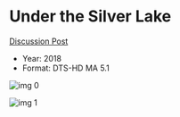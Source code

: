 # Under the Silver Lake

[Discussion Post](https://www.avsforum.com/threads/bass-eq-for-filtered-movies.2995212/post-57298568)

* Year: 2018
* Format: DTS-HD MA 5.1

![img 0](https://i.imgur.com/s3sJVte.jpg)

![img 1](https://i.imgur.com/aakHPye.jpg)

